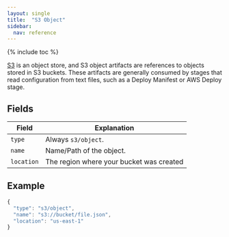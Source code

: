 ```yaml
---
layout: single
title:  "S3 Object"
sidebar:
  nav: reference
---
```


{% include toc %}

[S3](https://aws.amazon.com/s3/) is an object store, and S3 object
artifacts are references to objects stored in S3 buckets. These artifacts are
generally consumed by stages that read configuration from text files, such as a
Deploy Manifest or AWS Deploy stage.

## Fields

| Field | Explanation |
|-|-----------|
| `type` | Always `s3/object`. |
| `name` | Name/Path of the object. |
| `location` | The region where your bucket was created |

## Example

```js
{
  "type": "s3/object",
  "name": "s3://bucket/file.json",
  "location": "us-east-1"
}
```
